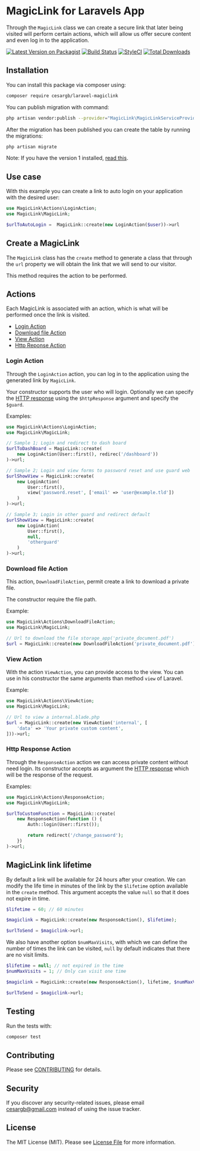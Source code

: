 
# MagicLink for Laravels App

Through the `MagicLink` class we can create a secure link that later
being visited will perform certain actions, which will allow us
offer secure content and even log in to the application.

[![Latest Version on Packagist](https://img.shields.io/packagist/v/cesargb/laravel-magiclink.svg?style=flat-square)](https://packagist.org/packages/cesargb/laravel-magiclink)
[![Build Status](https://travis-ci.org/cesargb/laravel-magiclink.svg?branch=2.x)](https://travis-ci.org/cesargb/laravel-magiclink)
[![StyleCI](https://github.styleci.io/repos/98337902/shield)](https://github.styleci.io/repos/98337902)
[![Total Downloads](https://img.shields.io/packagist/dt/cesargb/laravel-magiclink.svg?style=flat-square)](https://packagist.org/packages/cesargb/laravel-magiclink)

## Installation

You can install this package via composer using:

```bash
composer require cesargb/laravel-magiclink
```

You can publish migration with command:

```bash
php artisan vendor:publish --provider="MagicLink\MagicLinkServiceProvider" --tag=migrations
```

After the migration has been published you can create the table by running the
migrations:

```bash
php artisan migrate
```

Note: If you have the version 1 installed,
[read this](https://github.com/cesargb/laravel-magiclink/blob/v1/README.md).

## Use case

With this example you can create a link to auto login on your application with
the desired user:

```php
use MagicLink\Actions\LoginAction;
use MagicLink\MagicLink;

$urlToAutoLogin =  MagicLink::create(new LoginAction($user))->url
```

## Create a MagicLink

The `MagicLink` class has the `create` method to generate a class that through
the `url` property we will obtain the link that we will send to our visitor.

This method requires the action to be performed.

## Actions

Each MagicLink is associated with an action, which is what will be performed
once the link is visited.

* [Login Action](#login-action)
* [Download file Action](#download-file-action)
* [View Action](#view-action)
* [Http Reponse Action](#http-response-action)

### Login Action

Through the `LoginAction` action, you can log in to the application using the generated link by `MagicLink`.

Your constructor supports the user who will login. Optionally we can specify
the [HTTP response](https://laravel.com/docs/master/responses) using the
`$httpResponse` argument and specify the `$guard`.

Examples:

```php
use MagicLink\Actions\LoginAction;
use MagicLink\MagicLink;

// Sample 1; Login and redirect to dash board
$urlToDashBoard = MagicLink::create(
    new LoginAction(User::first(), redirec('/dashboard'))
)->url;

// Sample 2; Login and view forms to password reset and use guard web
$urlShowView = MagicLink::create(
    new LoginAction(
        User::first(),
        view('password.reset', ['email' => 'user@example.tld'])
    )
)->url;

// Sample 3; Login in other guard and redirect default
$urlShowView = MagicLink::create(
    new LoginAction(
        User::first(),
        null,
        'otherguard'
    )
)->url;
```

### Download file Action

This action, `DownloadFileAction`, permit create a link to download a private file.

The constructor require the file path.

Example:

```php
use MagicLink\Actions\DownloadFileAction;
use MagicLink\MagicLink;

// Url to download the file storage_app('private_document.pdf')
$url = MagicLink::create(new DownloadFileAction('private_document.pdf'))->url;
```

### View Action

With the action `ViewAction`, you can provide access to the view. You can use
in his constructor the same arguments than method `view` of Laravel.

Example:

```php
use MagicLink\Actions\ViewAction;
use MagicLink\MagicLink;

// Url to view a internal.blade.php
$url = MagicLink::create(new ViewAction('internal', [
    'data' => 'Your private custom content',
]))->url;
```


### Http Response Action

Through the `ResponseAction` action we can access private content without need
login. Its constructor accepts as argument the
[HTTP response](https://laravel.com/docs/master/responses)
which will be the response of the request.

Examples:

```php
use MagicLink\Actions\ResponseAction;
use MagicLink\MagicLink;

$urlToCustomFunction = MagicLink::create(
    new ResponseAction(function () {
        Auth::login(User::first());

        return redirect('/change_password');
    })
)->url;
```

## MagicLink link lifetime

By default a link will be available for 24 hours after your creation. We can
modify the life time in minutes of the link by the `$lifetime` option
available in the `create` method. This argument accepts the value `null` so
that it does not expire in time.

```php
$lifetime = 60; // 60 minutes

$magiclink = MagicLink::create(new ResponseAction(), $lifetime);

$urlToSend = $magiclink->url;
```

We also have another option `$numMaxVisits`, with which we can define the
number of times the link can be visited, `null` by default indicates that there
are no visit limits.

```php
$lifetime = null; // not expired in the time
$numMaxVisits = 1; // Only can visit one time

$magiclink = MagicLink::create(new ResponseAction(), lifetime, $numMaxVisits);

$urlToSend = $magiclink->url;
```

## Testing

Run the tests with:

``` bash
composer test
```

## Contributing

Please see [CONTRIBUTING](CONTRIBUTING.md) for details.

## Security

If you discover any security-related issues, please email cesargb@gmail.com
instead of using the issue tracker.

## License

The MIT License (MIT). Please see [License File](LICENSE.md) for more information.
